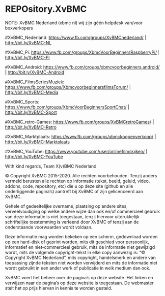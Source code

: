 # REPOsitory.XvBMC
 
NOTE: XvBMC Nederland (xbmc nl) wij zijn géén helpdesk van/voor boxverkopers
 
  
   
#XvBMC_Nederland:
https://www.fb.com/groups/XvBMCnederland/ | http://bit.ly/XvBMC-NL
 
#XvBMC_Pi:
https://www.fb.com/groups/XbmcVoorBeginnersRaspberryPi/ | http://bit.ly/XvBMC-Pi
 
#XvBMC_Android:
https://www.fb.com/groups/xbmcvoorbeginners.android/ | http://bit.ly/XvBMC-Android
 
#XvBMC_FilmsSeriesMuziek:
https://www.fb.com/groups/XbmcvoorbeginnersfilmsForum/ | http://bit.ly/XvBMC-Media
 
#XvBMC_Sports:
https://www.fb.com/groups/XbmcVoorBeginnersSportChat/ | http://bit.ly/XvBMC-Sport
 
#XvBMC_retro-Games:
https://www.fb.com/groups/XvBMCretroGames/ | http://bit.ly/XvBMC-Retro
 
#XvBMC_Marktplaats:
https://www.fb.com/groups/xbmckoopenverkoop/ | http://bit.ly/XvBMC-Marktplaats
 
#XvBMC_YouTube:
https://www.youtube.com/user/onlinefilmskijken/ | http://bit.ly/XvBMC-YouTube
   
  
 
With kind regards, 
Team X(v)BMC Nederland 
 
  
© Copyright XvBMC 2015-2020. Alle rechten voorbehouden. Tenzij anders vermeld berusten alle rechten op informatie (tekst, beeld, geluid, video, addons, code, repository, etc) die u op deze site (github en alle onderliggende pagina’s) aantreft bij XvBMC of zijn gelicenceerd aan XvBMC.
 
Gehele of gedeeltelijke overname, plaatsing op andere sites, verveelvoudiging op welke andere wijze dan ook en/of commercieel gebruik van deze informatie is niet toegestaan, tenzij hiervoor uitdrukkelijk schriftelijke toestemming is verleend door XvBMC of tenzij aan de onderstaande voorwaarden wordt voldaan.
 
Deze informatie mag worden bekeken op een scherm, gedownload worden op een hard-disk of geprint worden, mits dit geschied voor persoonlijk, informatief en niet-commercieel gebruik, mits de informatie niet gewijzigd wordt, mits de volgende copyright-tekst in elke copy aanwezig is: “© Copyright XvBMC Nederland”, mits copyright, handelsmerk en andere van toepassing zijnde teksten niet worden verwijderd en mits de informatie niet wordt gebruikt in een ander werk of publicatie in welk medium dan ook.
 
XvBMC voert het beheer over de pagina’s op deze website. Het linken en verwijzen naar de pagina’s op deze website is toegestaan. De webmaster stelt het op prijs hiervan in kennis te worden gesteld.
 
